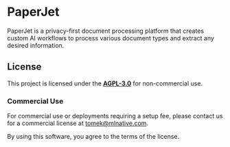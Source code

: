 # PaperJet

PaperJet is a privacy-first document processing platform that creates custom AI workflows to process various document types and extract any desired information.

## License

This project is licensed under the **[AGPL-3.0](https://opensource.org/licenses/AGPL-3.0)** for non-commercial use. 

### Commercial Use

For commercial use or deployments requiring a setup fee, please contact us
for a commercial license at [tomek@mlnative.com](mailto:tomek@mlnative.com).

By using this software, you agree to the terms of the license.